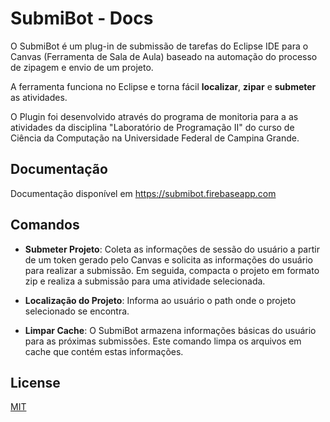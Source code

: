 # SubmiBot - Docs

O SubmiBot é um plug-in de submissão de tarefas do Eclipse IDE para o Canvas (Ferramenta de Sala de Aula) baseado na automação do processo de zipagem e envio de um projeto.

A ferramenta funciona no Eclipse e torna fácil **localizar**, **zipar** e **submeter** as atividades.

O Plugin foi desenvolvido através do programa de monitoria para a as atividades da disciplina "Laboratório de Programação II" do curso de Ciência da Computação na Universidade Federal de Campina Grande.

## Documentação
Documentação disponível em https://submibot.firebaseapp.com

## Comandos

- **Submeter Projeto**:
Coleta as informações de sessão do usuário a partir de um token gerado pelo Canvas e solicita as informações do usuário para realizar a submissão. Em seguida, compacta o projeto em formato zip e realiza a submissão para uma atividade selecionada.

- **Localização do Projeto**:
Informa ao usuário o path onde o projeto selecionado se encontra.

- **Limpar Cache**:
O SubmiBot armazena informações básicas do usuário para as próximas submissões. Este comando limpa os arquivos em cache que contém estas informações.

## License
[MIT](https://github.com/hericlesme/SubmiBot/blob/master/LICENSE)
